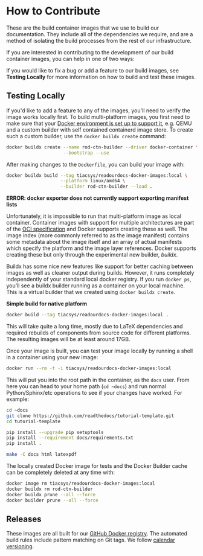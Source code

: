 # How to Contribute

These are the build container images that we use to build our documentation.
They include all of the dependencies we require, and are a method of isolating
the build processes from the rest of our infrastructure.

If you are interested in contributing to the development of our build container
images, you can help in one of two ways:

If you would like to fix a bug or add a feature to our build images, see
**Testing Locally** for more information on how to build and test these images.

## Testing Locally

If you'd like to add a feature to any of the images, you'll need to verify the
image works locally first. To build multi-platform images, you first need to
make sure that your [Docker environment is set up to support it](
https://docs.docker.com/build/building/multi-platform/#prerequisites),
e.g. QEMU and a custom builder with self contained containerd image store.
To create such a custom builder, use the ``docker buildx create`` command:

```bash
docker buildx create --name rod-ctn-builder --driver docker-container \
                     --bootstrap --use
```

After making changes to the ``Dockerfile``, you can build your image with:

```bash
docker buildx build --tag tiacsys/readourdocs-docker-images:local \
                    --platform linux/amd64 \
                    --builder rod-ctn-builder --load .
```

**ERROR: docker exporter does not currently support exporting manifest lists**

Unfortunately, it is impossible to run that multi-platform image as local
container. Container images with support for multiple architectures are part of
the [OCI specification](
https://github.com/opencontainers/image-spec/blob/main/image-index.md) and
Docker supports creating these as well. The image index (more commonly referred
to as the image manifest) contains some metadata about the image itself and an
array of actual manifests which specify the platform and the image layer
references. Docker supports creating these but only through the experimental
new builder, *buildx*.

Buildx has some nice new features like support for better caching between
images as well as cleaner output during builds. However, it runs completely
independently of your standard local docker registry. If you run ``docker ps``,
you’ll see a buildx builder running as a container on your local machine. This
is a virtual builder that we created using ``docker buildx create``.

**Simple build for native platform**

```bash
docker build --tag tiacsys/readourdocs-docker-images:local .
```

This will take quite a long time, mostly due to LaTeX dependencies and required
rebuilds of components from source code for different platforms. The resulting
images will be at least around 17GB.

Once your image is built, you can test your image locally by running a shell in
a container using your new image:

```bash
docker run --rm -t -i tiacsys/readourdocs-docker-images:local
```

This will put you into the root path in the container, as the ``docs`` user.
From here you can head to your home path (``cd ~docs``) and run normal
Python/Sphinx/etc operations to see if your changes have worked. For example:

```bash
cd ~docs
git clone https://github.com/readthedocs/tutorial-template.git
cd tutorial-template
```

```bash
pip install --upgrade pip setuptools
pip install --requirement docs/requirements.txt
pip install .
```

```bash
make -C docs html latexpdf
```

The locally created Docker image for tests and the Docker Builder cache can be
completely deleted at any time with:

```bash
docker image rm tiacsys/readourdocs-docker-images:local
docker buildx rm rod-ctn-builder
docker buildx prune --all --force
docker builder prune --all --force
```

Releases
--------

These images are all built for our [GitHub Docker registry](
https://github.com/orgs/tiacsys/packages/container/package/readourdocs-docker-images).
The automated build rules include pattern matching on Git tags. We follow
[calendar versioning](https://calver.org/).
